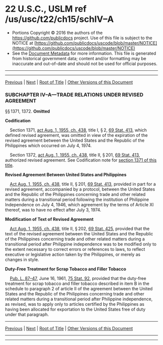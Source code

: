 ---
---

# 22 U.S.C., USLM ref /us/usc/t22/ch15/schIV–A

* Portions Copyright © 2016 the authors of the https://github.com/publicdocs project.
  Use of this file is subject to the NOTICE at [https://github.com/publicdocs/uscode/blob/master/NOTICE](https://github.com/publicdocs/uscode/blob/master/NOTICE)
* See the [Document Metadata](././../../../../..//README.md) for more information.
  This file is generated from historical government data; content and/or formatting may be inaccurate and out-of-date and should not be used for official purposes.

----------
----------

[Previous](./../../../../..//us/usc/t22/ch15/schIV/m__us_usc_t22_s1360.md) | [Next](./../../../../..//us/usc/t22/ch15/schIV–A/m__us_usc_t22_s1373.md) | [Root of Title](./../../../../../) | [Other Versions of this Document](https://publicdocs.github.io/go/links?ns=uslm&ref=%2Fus%2Fusc%2Ft22%2Fch15%2FschIV%E2%80%93A)

### SUBCHAPTER IV–A—TRADE RELATIONS UNDER REVISED AGREEMENT

§§ 1371, 1372. __Omitted__ 

 __Codification__ 

    Section 1371, [act Aug. 1, 1955, ch. 438][/us/act/1955-08-01/ch438], title I, § 2, [69 Stat. 413][/us/stat/69/413], which defined revised agreement, was omitted in view of the expiration of the revised agreement between the United States and the Republic of the Philippines which occurred on July 4, 1974.

    Section 1372, [act Aug. 1, 1955, ch. 438][/us/act/1955-08-01/ch438], title II, § 201, [69 Stat. 413][/us/stat/69/413], authorized revised agreement. See Codification note for [section 1371 of this title][/us/usc/t22/s1371].

 __Revised Agreement Between United States and Philippines__ 

    [Act Aug. 1, 1955, ch. 438][/us/act/1955-08-01/ch438], title II, § 201, [69 Stat. 413][/us/stat/69/413], provided in part for a revised agreement, accompanied by a protocol, between the United States and the Republic of the Philippines concerning trade and other related matters during a transitional period following the institution of Philippine Independence on July 4, 1946, which agreement by the terms of Article XI thereof, was to have no effect after July 3, 1974.

 __Modification of Text of Revised Agreement__ 

    [Act Aug. 1, 1955, ch. 438][/us/act/1955-08-01/ch438], title II, § 202, [69 Stat. 425][/us/stat/69/425], provided that the text of the revised agreement between the United States and the Republic of the Philippines concerning trade and other related matters during a transitional period after Philippine independence was to be modified only to the extent necessary to correct errors or references to laws, to reflect executive or legislative action taken by the Philippines, or merely as changes in style.

 __Duty-Free Treatment for Scrap Tobacco and Filler Tobacco__ 

    [Pub. L. 87–47][/us/pl/87/47], June 16, 1961, [75 Stat. 92][/us/stat/75/92], provided that the duty-free treatment for scrap tobacco and filler tobacco described in item B in the schedule to paragraph 2 of article II of the agreement between the United States and the Republic of the Philippines concerning trade and other related matters during a transitional period after Philippine independence, as revised, was to apply only to articles certified by the Philippines as having been allocated for exportation to the United States free of duty under that paragraph.

----------

[Previous](./../../../../..//us/usc/t22/ch15/schIV/m__us_usc_t22_s1360.md) | [Next](./../../../../..//us/usc/t22/ch15/schIV–A/m__us_usc_t22_s1373.md) | [Root of Title](./../../../../../) | [Other Versions of this Document](https://publicdocs.github.io/go/links?ns=uslm&ref=%2Fus%2Fusc%2Ft22%2Fch15%2FschIV%E2%80%93A)

----------
----------

[/us/act/1955-08-01/ch438]: https://publicdocs.github.io/go/links?ns=uslm&ref=%2Fus%2Fact%2F1955-08-01%2Fch438
[/us/stat/69/413]: https://publicdocs.github.io/go/links?ns=uslm&ref=%2Fus%2Fstat%2F69%2F413
[/us/act/1955-08-01/ch438]: https://publicdocs.github.io/go/links?ns=uslm&ref=%2Fus%2Fact%2F1955-08-01%2Fch438
[/us/stat/69/413]: https://publicdocs.github.io/go/links?ns=uslm&ref=%2Fus%2Fstat%2F69%2F413
[/us/usc/t22/s1371]: https://publicdocs.github.io/go/links?ns=uslm&ref=%2Fus%2Fusc%2Ft22%2Fs1371
[/us/act/1955-08-01/ch438]: https://publicdocs.github.io/go/links?ns=uslm&ref=%2Fus%2Fact%2F1955-08-01%2Fch438
[/us/stat/69/413]: https://publicdocs.github.io/go/links?ns=uslm&ref=%2Fus%2Fstat%2F69%2F413
[/us/act/1955-08-01/ch438]: https://publicdocs.github.io/go/links?ns=uslm&ref=%2Fus%2Fact%2F1955-08-01%2Fch438
[/us/stat/69/425]: https://publicdocs.github.io/go/links?ns=uslm&ref=%2Fus%2Fstat%2F69%2F425
[/us/pl/87/47]: https://publicdocs.github.io/go/links?ns=uslm&ref=%2Fus%2Fpl%2F87%2F47
[/us/stat/75/92]: https://publicdocs.github.io/go/links?ns=uslm&ref=%2Fus%2Fstat%2F75%2F92


